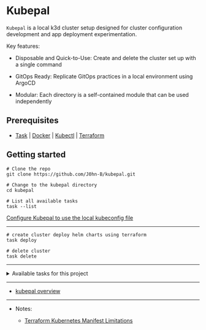 # Kubepal

`Kubepal` is a local k3d cluster setup designed for cluster configuration development and app deployment experimentation.

Key features:

- Disposable and Quick-to-Use: Create and delete the cluster set up with a single command

- GitOps Ready: Replicate GitOps practices in a local environment using ArgoCD

- Modular: Each directory is a self-contained module that can be used independently

## Prerequisites

- [Task](https://taskfile.dev/#/installation) | [Docker](https://www.docker.com/products/docker-desktop) | [Kubectl](https://kubernetes.io/docs/tasks/tools/install-kubectl/) | [Terraform](https://learn.hashicorp.com/tutorials/terraform/install-cli)

## Getting started

```shell
# Clone the repo
git clone https://github.com/J0hn-B/kubepal.git

# Change to the kubepal directory
cd kubepal

# List all available tasks
task --list
```

[Configure Kubepal to use the local kubeconfig file](/docs/kubepal_start_here.md)

---

```shell
# create cluster deploy helm charts using terraform
task deploy

# delete cluster
task delete
```

---

<!-- markdownlint-disable -->
<details>

<summary>Available tasks for this project</summary>
<!-- markdownlint-enable -->

```shell
$ task --list

* create:       Create and access a k3d cluster.

If operating on WSL, the KUBECONFIG env var will point to the Windows host.

Kubeconfig path: /mnt/c/Users/devops/.kube/config

* delete:               Delete cluster
* deploy:               Bootstrap cluster and deploy apps
* test:                 Run static tests
* tf_init:              Initialize terraform
* run:checkov:          Checkov, find cloud infra misconfigurations
* run:diff:             Git diff to return changed files
* run:kube_scape:       Kubescape security platform
* run:lint:             GitHub Super-Linter
* run:trivy:            Trivy security scanner

```

</details>

---

- [kubepal overview](/docs/kubepal_structure.md)

---

- Notes:

  - [Terraform Kubernetes Manifest Limitations](/docs/terraform_kubernetes_manifest.md)
